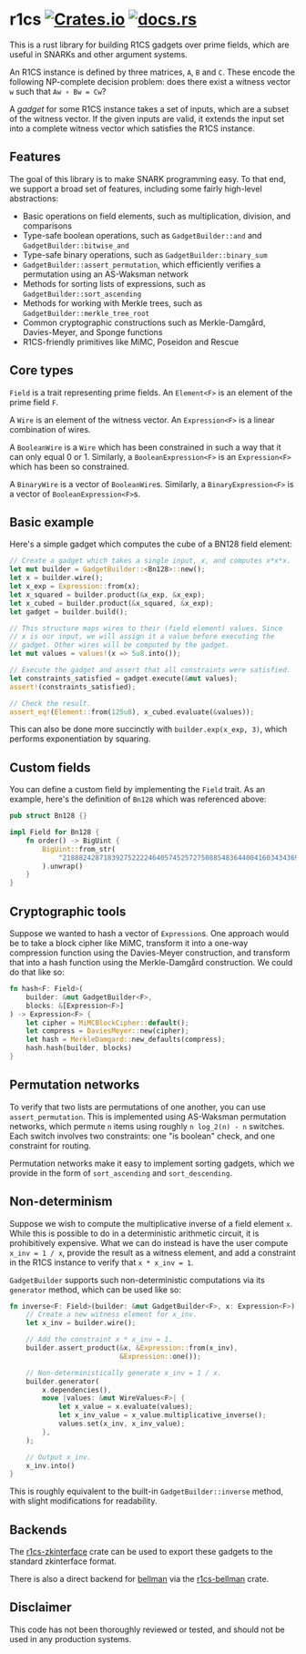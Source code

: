 # r1cs [![Crates.io](https://img.shields.io/crates/v/r1cs)](https://crates.io/crates/r1cs) [![docs.rs](https://docs.rs/r1cs/badge.svg)](https://docs.rs/r1cs)

This is a rust library for building R1CS gadgets over prime fields, which are useful in SNARKs and other argument systems.

An R1CS instance is defined by three matrices, `A`, `B` and `C`. These encode the following NP-complete decision problem: does there exist a witness vector `w` such that `Aw ∘ Bw = Cw`?

A *gadget* for some R1CS instance takes a set of inputs, which are a subset of the witness vector. If the given inputs are valid, it extends the input set into a complete witness vector which satisfies the R1CS instance.


## Features

The goal of this library is to make SNARK programming easy. To that end, we support a broad set of features, including some fairly high-level abstractions:

- Basic operations on field elements, such as multiplication, division, and comparisons
- Type-safe boolean operations, such as `GadgetBuilder::and` and `GadgetBuilder::bitwise_and`
- Type-safe binary operations, such as `GadgetBuilder::binary_sum`
- `GadgetBuilder::assert_permutation`, which efficiently verifies a permutation using an AS-Waksman network
- Methods for sorting lists of expressions, such as `GadgetBuilder::sort_ascending`
- Methods for working with Merkle trees, such as `GadgetBuilder::merkle_tree_root`
- Common cryptographic constructions such as Merkle-Damgård, Davies-Meyer, and Sponge functions
- R1CS-friendly primitives like MiMC, Poseidon and Rescue


## Core types

`Field` is a trait representing prime fields. An `Element<F>` is an element of the prime field `F`.

A `Wire` is an element of the witness vector. An `Expression<F>` is a linear combination of wires.

A `BooleanWire` is a `Wire` which has been constrained in such a way that it can only equal 0 or 1. Similarly, a `BooleanExpression<F>` is an `Expression<F>` which has been so constrained.

A `BinaryWire` is a vector of `BooleanWire`s. Similarly, a `BinaryExpression<F>` is a vector of `BooleanExpression<F>`s.


## Basic example

Here's a simple gadget which computes the cube of a BN128 field element:

```rust
// Create a gadget which takes a single input, x, and computes x*x*x.
let mut builder = GadgetBuilder::<Bn128>::new();
let x = builder.wire();
let x_exp = Expression::from(x);
let x_squared = builder.product(&x_exp, &x_exp);
let x_cubed = builder.product(&x_squared, &x_exp);
let gadget = builder.build();

// This structure maps wires to their (field element) values. Since
// x is our input, we will assign it a value before executing the
// gadget. Other wires will be computed by the gadget.
let mut values = values!(x => 5u8.into());

// Execute the gadget and assert that all constraints were satisfied.
let constraints_satisfied = gadget.execute(&mut values);
assert!(constraints_satisfied);

// Check the result.
assert_eq!(Element::from(125u8), x_cubed.evaluate(&values));
```

This can also be done more succinctly with `builder.exp(x_exp, 3)`, which performs exponentiation by squaring.


## Custom fields

You can define a custom field by implementing the `Field` trait. As an example, here's the definition of `Bn128` which was referenced above:

```rust
pub struct Bn128 {}

impl Field for Bn128 {
    fn order() -> BigUint {
        BigUint::from_str(
            "21888242871839275222246405745257275088548364400416034343698204186575808495617"
        ).unwrap()
    }
}
```


## Cryptographic tools

Suppose we wanted to hash a vector of `Expression`s. One approach would be to take a block cipher like MiMC, transform it into a one-way compression function using the Davies-Meyer construction, and transform that into a hash function using the Merkle-Damgård construction. We could do that like so:

```rust
fn hash<F: Field>(
    builder: &mut GadgetBuilder<F>,
    blocks: &[Expression<F>]
) -> Expression<F> {
    let cipher = MiMCBlockCipher::default();
    let compress = DaviesMeyer::new(cipher);
    let hash = MerkleDamgard::new_defaults(compress);
    hash.hash(builder, blocks)
}
```


## Permutation networks

To verify that two lists are permutations of one another, you can use `assert_permutation`. This is implemented using AS-Waksman permutation networks, which permute `n` items using roughly `n log_2(n) - n` switches. Each switch involves two constraints: one "is boolean" check, and one constraint for routing.

Permutation networks make it easy to implement sorting gadgets, which we provide in the form of `sort_ascending` and `sort_descending`.


## Non-determinism

Suppose we wish to compute the multiplicative inverse of a field element `x`. While this is possible to do in a deterministic arithmetic circuit, it is prohibitively expensive. What we can do instead is have the user compute `x_inv = 1 / x`, provide the result as a witness element, and add a constraint in the R1CS instance to verify that `x * x_inv = 1`.

`GadgetBuilder` supports such non-deterministic computations via its `generator` method, which can be used like so:

```rust
fn inverse<F: Field>(builder: &mut GadgetBuilder<F>, x: Expression<F>) -> Expression<F> {
    // Create a new witness element for x_inv.
    let x_inv = builder.wire();

    // Add the constraint x * x_inv = 1.
    builder.assert_product(&x, &Expression::from(x_inv),
                           &Expression::one());

    // Non-deterministically generate x_inv = 1 / x.
    builder.generator(
        x.dependencies(),
        move |values: &mut WireValues<F>| {
            let x_value = x.evaluate(values);
            let x_inv_value = x_value.multiplicative_inverse();
            values.set(x_inv, x_inv_value);
        },
    );

    // Output x_inv.
    x_inv.into()
}
```

This is roughly equivalent to the built-in `GadgetBuilder::inverse` method, with slight modifications for readability.


## Backends

The [r1cs-zkinterface](https://crates.io/crates/r1cs-zkinterface) crate can be used to export these gadgets to the standard zkinterface format.

There is also a direct backend for [bellman](https://crates.io/crates/bellman) via the [r1cs-bellman](https://crates.io/crates/r1cs-bellman) crate.


## Disclaimer

This code has not been thoroughly reviewed or tested, and should not be used in any production systems.

